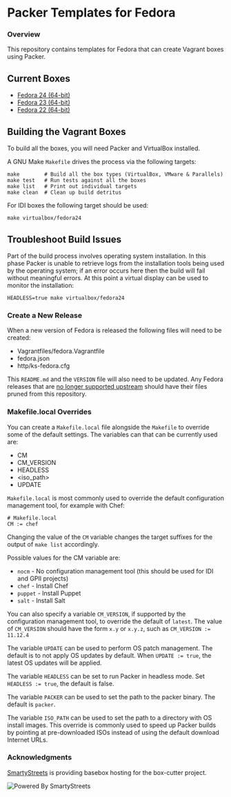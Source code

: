 
# Packer Templates for Fedora

### Overview

This repository contains templates for Fedora that can create Vagrant boxes
using Packer.

## Current Boxes

* [Fedora 24 (64-bit)](https://atlas.hashicorp.com/inclusivedesign/boxes/fedora24)
* [Fedora 23 (64-bit)](https://atlas.hashicorp.com/inclusivedesign/boxes/fedora23)
* [Fedora 22 (64-bit)](https://atlas.hashicorp.com/inclusivedesign/boxes/fedora22)

## Building the Vagrant Boxes

To build all the boxes, you will need Packer and VirtualBox installed.

A GNU Make `Makefile` drives the process via the following targets:

    make        # Build all the box types (VirtualBox, VMware & Parallels)
    make test   # Run tests against all the boxes
    make list   # Print out individual targets
    make clean  # Clean up build detritus
    
For IDI boxes the following target should be used:

    make virtualbox/fedora24

## Troubleshoot Build Issues

Part of the build process involves operating system installation. In this phase Packer is unable to retrieve logs from the installation tools being used by the operating system; if an error occurs here then the build will fail without meaningful errors. At this point a virtual display can be used to monitor the installation:

    HEADLESS=true make virtualbox/fedora24
    
### Create a New Release

When a new version of Fedora is released the following files will need to be created:

* Vagrantfiles/fedora<version>.Vagrantfile
* fedora<version>.json
* http/ks-fedora<version>.cfg

This ``README.md`` and the ``VERSION`` file will also need to be updated. Any Fedora releases that are [no longer supported upstream](https://fedoraproject.org/wiki/Releases#Current_Supported_Releases) should have their files pruned from this repository.

### Makefile.local Overrides

You can create a `Makefile.local` file alongside the `Makefile` to override
some of the default settings.  The variables can that can be currently
used are:

* CM
* CM_VERSION
* HEADLESS
* \<iso_path\>
* UPDATE

`Makefile.local` is most commonly used to override the default configuration
management tool, for example with Chef:

    # Makefile.local
    CM := chef

Changing the value of the `CM` variable changes the target suffixes for
the output of `make list` accordingly.

Possible values for the CM variable are:

* `nocm` - No configuration management tool (this should be used for IDI and GPII projects)
* `chef` - Install Chef
* `puppet` - Install Puppet
* `salt`  - Install Salt

You can also specify a variable `CM_VERSION`, if supported by the
configuration management tool, to override the default of `latest`.
The value of `CM_VERSION` should have the form `x.y` or `x.y.z`,
such as `CM_VERSION := 11.12.4`

The variable `UPDATE` can be used to perform OS patch management.  The
default is to not apply OS updates by default.  When `UPDATE := true`,
the latest OS updates will be applied.

The variable `HEADLESS` can be set to run Packer in headless mode.
Set `HEADLESS := true`, the default is false.

The variable `PACKER` can be used to set the path to the packer binary.
The default is `packer`.

The variable `ISO_PATH` can be used to set the path to a directory with
OS install images.  This override is commonly used to speed up Packer
builds by pointing at pre-downloaded ISOs instead of using the default
download Internet URLs.

### Acknowledgments

[SmartyStreets](http://www.smartystreets.com) is providing basebox hosting for the box-cutter project.

![Powered By SmartyStreets](https://smartystreets.com/resources/images/smartystreets-flat.png)
